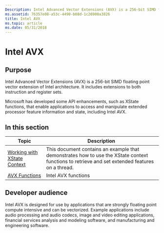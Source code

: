 ```yaml
---
Description: Intel Advanced Vector Extensions (AVX) is a 256-bit SIMD floating point vector extension of Intel architecture. It includes extensions to both instruction and register sets.
ms.assetid: 76357e08-a53c-4490-b08d-1c26900a3826
title: Intel AVX
ms.topic: article
ms.date: 05/31/2018
---
```


# Intel AVX

## Purpose

Intel Advanced Vector Extensions (AVX) is a 256-bit SIMD floating point vector extension of Intel architecture. It includes extensions to both instruction and register sets.

Microsoft has developed some API enhancements, such as XState functions, that enable applications to access and manipulate extended processor feature information and state, including Intel AVX.

## In this section



| Topic                                                                     | Description                                                                                                                                               |
|---------------------------------------------------------------------------|-----------------------------------------------------------------------------------------------------------------------------------------------------------|
| [Working with XState Context](working-with-xstate-context.md)<br/> | This document contains an example that demonstrates how to use the XState context functions to retrieve and set extended features on a thread.<br/> |
| [AVX Functions](avx-functions.md)<br/>                             | Intel AVX functions<br/>                                                                                                                            |



 

## Developer audience

Intel AVX is designed for use by applications that are strongly floating point compute intensive and can be vectorized. Example applications include audio processing and audio codecs, image and video editing applications, financial services analysis and modeling software, and manufacturing and engineering software.

 

 




